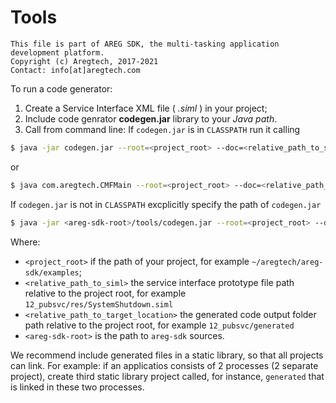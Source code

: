 # Tools

```
This file is part of AREG SDK, the multi-tasking application development platform.
Copyright (c) Aregtech, 2017-2021
Contact: info[at]aregtech.com
```
To run a code generator:
1. Create a Service Interface XML file ( _.siml_ ) in your project;
2. Include code genrator **codegen.jar** library to your _Java path_.
3. Call from command line:
If `codegen.jar` is in `CLASSPATH` run it calling
```bash
$ java -jar codegen.jar --root=<project_root> --doc=<relative_path_to_siml> --target=<relative_path_to_target_location>
```
or
```bash
$ java com.aregtech.CMFMain --root=<project_root> --doc=<relative_path_to_siml> --target=<relative_path_to_target_location>
```
If `codegen.jar` is not in `CLASSPATH` excplicitly specify the path of `codegen.jar`
```bash
$ java -jar <areg-sdk-root>/tools/codegen.jar --root=<project_root> --doc=<relative_path_to_siml> --target=<relative_path_to_target_location>
```

Where:
- `<project_root>` if the path of your project, for example `~/aregtech/areg-sdk/examples`;
- `<relative_path_to_siml>` the service interface prototype file path relative to the project root, for example `12_pubsvc/res/SystemShutdown.siml`
- `<relative_path_to_target_location>` the generated code output folder path relative to the project root, for example `12_pubsvc/generated`
- `<areg-sdk-root>` is the path to `areg-sdk` sources.

We recommend include generated files in a static library, so that all projects can link. For example: if an applicatios consists of 2 processes (2 separate project), create third static library project called, for instance, `generated` that is linked in these two processes.
